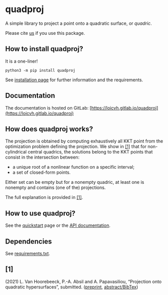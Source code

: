 # quadproj

A simple library to project a point onto a quadratic surface, or *quadric*.

Please cite [us](#anchor-1) if you use this package.

## How to install quadproj?

It is a one-liner!

```python3
python3 -m pip install quadproj
```

See [installation page](https://loicvh.gitlab.io/quadproj/installation.html) for further information and the requirements.

## Documentation

The documentation is hosted on GitLab: [https://loicvh.gitlab.io/quadproj](https://loicvh.gitlab.io/quadproj)

## How does quadproj works?

The projection is obtained by computing exhaustively all KKT point from the optimization problem defining the projection. We show in [[1]](#anchor-1) that for non-cylindrical central quadrics, the solutions belong to the KKT points that consist in the intersection between:

- a unique root of a nonlinear function on a specific interval;
- a set of closed-form points.

Either set can be empty but for a nonempty quadric, at least one is nonempty and contains (one of the) projections.

The full explanation is provided in [[1]](#anchor-1).


## How to use quadproj?

See the [quickstart](https://loicvh.gitlab.io/quadproj/quickstart.html) page or the [API documentation](https://loicvh.gitlab.io/quadproj/modules.html).



## Dependencies

See [requirements.txt](https://gitlab.com/Loicvh/quadproj/-/blob/master/requirements.txt).

## [1]
(2021) L. Van Hoorebeeck, P.-A. Absil and A. Papavasiliou, “Projection onto quadratic hypersurfaces”, submitted. ([preprint](https://perso.uclouvain.be/loic.vanhoorebeeck/_downloads/dc8ab520a768f81e13569c647c7553d7/OJMO_2022_preprint.pdf), [abstract/BibTex](https://perso.uclouvain.be/loic.vanhoorebeeck/abstracts/OJMO_2022.html))

